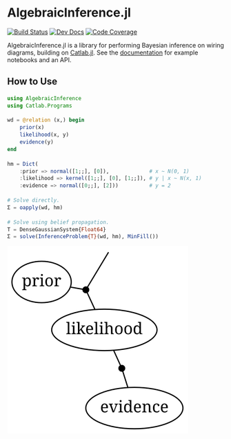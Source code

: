 # AlgebraicInference.jl

[![Build Status](https://github.com/samuelsonric/AlgebraicInference.jl/workflows/Tests/badge.svg)](https://github.com/samuelsonric/AlgebraicInference.jl/actions?query=workflow%3ATests)
[![Dev Docs](https://img.shields.io/badge/docs-dev-blue.svg)](https://samuelsonric.github.io/AlgebraicInference.jl/dev/)
[![Code Coverage](https://codecov.io/gh/samuelsonric/AlgebraicInference.jl/branch/master/graph/badge.svg?token=FJJQQCTUCF)](https://codecov.io/gh/samuelsonric/AlgebraicInference.jl)

AlgebraicInference.jl is a library for performing Bayesian inference on wiring diagrams,
building on [Catlab.jl](https://algebraicjulia.github.io/Catlab.jl/dev/). See the
[documentation](https://samuelsonric.github.io/AlgebraicInference.jl/dev/) for example
notebooks and an API.

## How to Use

```julia
using AlgebraicInference
using Catlab.Programs

wd = @relation (x,) begin
    prior(x)
    likelihood(x, y)
    evidence(y)
end

hm = Dict(
    :prior => normal([1;;], [0]),             # x ~ N(0, 1)
    :likelihood => kernel([1;;], [0], [1;;]), # y | x ~ N(x, 1)
    :evidence => normal([0;;], [2]))          # y = 2

# Solve directly.
Σ = oapply(wd, hm) 

# Solve using belief propagation.
T = DenseGaussianSystem{Float64}
Σ = solve(InferenceProblem{T}(wd, hm), MinFill())
```

![inference](./inference.svg)
